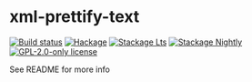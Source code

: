 # xml-prettify-text

[![Build status](https://img.shields.io/travis/MrcJkb/xml-prettify-text.svg?logo=travis)](https://travis-ci.org/MrcJkb/xml-prettify-text)
[![Hackage](https://img.shields.io/hackage/v/xml-prettify-text.svg?logo=haskell)](https://hackage.haskell.org/package/xml-prettify-text)
[![Stackage Lts](http://stackage.org/package/xml-prettify-text/badge/lts)](http://stackage.org/lts/package/xml-prettify-text)
[![Stackage Nightly](http://stackage.org/package/xml-prettify-text/badge/nightly)](http://stackage.org/nightly/package/xml-prettify-text)
[![GPL-2.0-only license](https://img.shields.io/badge/license-GPL--2.0--only-blue.svg)](LICENSE)

See README for more info
